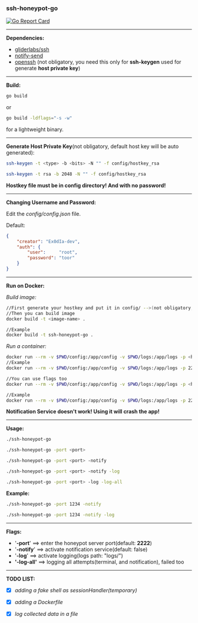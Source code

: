 ### ssh-honeypot-go

[![Go Report Card](https://goreportcard.com/badge/github.com/Ex0dIa-dev/ssh-honeypot-go)](https://goreportcard.com/report/github.com/Ex0dIa-dev/ssh-honeypot-go)
*****

**Dependencies:**

- [gliderlabs/ssh](https://github.com/gliderlabs/ssh)
- [notify-send](https://man.cx/notify-send)
- [openssh](https://www.openssh.com/) (not obligatory, you need this only for **ssh-keygen** used for generate **host private key**)

****

**Build:**

```bash
go build
```

or 

```bash
go build -ldflags="-s -w"
```

for a lightweight binary.

****

**Generate Host Private Key**(not obligatory, default host key will be auto generated):

```bash
ssh-keygen -t <type> -b <bits> -N "" -f config/hostkey_rsa
```

```bash
ssh-keygen -t rsa -b 2048 -N "" -f config/hostkey_rsa
```

**Hostkey file must be in config directory! And with no password!**

****

**Changing Username and Password:**

Edit the *config/config.json* file.

Default:

```json
{
	"creator": "Ex0dIa-dev",
	"auth": {
		"user":     "root",
		"password": "toor"
	}
}
```

****

**Run on Docker:**

*Build image:*

```bash
//First generate your hostkey and put it in config/ -->(not obligatory,will be auto-generated)
//Then you can build image
docker build -t <image-name> .

//Example
docker build -t ssh-honeypot-go .
```

*Run a container:*

```bash
docker run --rm -v $PWD/config:/app/config -v $PWD/logs:/app/logs -p <host_port>:<honeypot_port> <image_name>
//Example
docker run --rm -v $PWD/config:/app/config -v $PWD/logs:/app/logs -p 22:2222 ssh-honeypot-go

//You can use flags too
docker run --rm -v $PWD/config:/app/config -v $PWD/logs:/app/logs -p <host_port>:<honeypot_port> <image_name> -port <honeypot_port> -log

//Example
docker run --rm -v $PWD/config:/app/config -v $PWD/logs:/app/logs -p 22:1234 ssh-honeypot-go -port 1234 -log
```

**Notification Service doesn't work! Using it will crash the app!**

****

**Usage:**

```bash
./ssh-honeypot-go
```

```bash
./ssh-honeypot-go -port <port>
```

```bash
./ssh-honeypot-go -port <port> -notify
```

```bash
./ssh-honeypot-go -port <port> -notify -log
```

```bash
./ssh-honeypot-go -port <port> -log -log-all
```

**Example:**

```bash
./ssh-honeypot-go -port 1234 -notify
```

```bash
./ssh-honeypot-go -port 1234 -notify -log
```

****

**Flags:**

- '**-port**' ==> enter the honeypot server port(default: **2222**)
- '**-notify**' ==> activate notification service(default: false)
- '**-log**' ==> activate logging(logs path: "logs/")
- **'-log-all'** ==> logging all attempts(terminal, and notification), failed too

****

**TODO LIST:**

- [x] *adding a fake shell as sessionHandler(temporary)*
- [x] *adding a Dockerfile*
- [x] *log collected data in a file*


